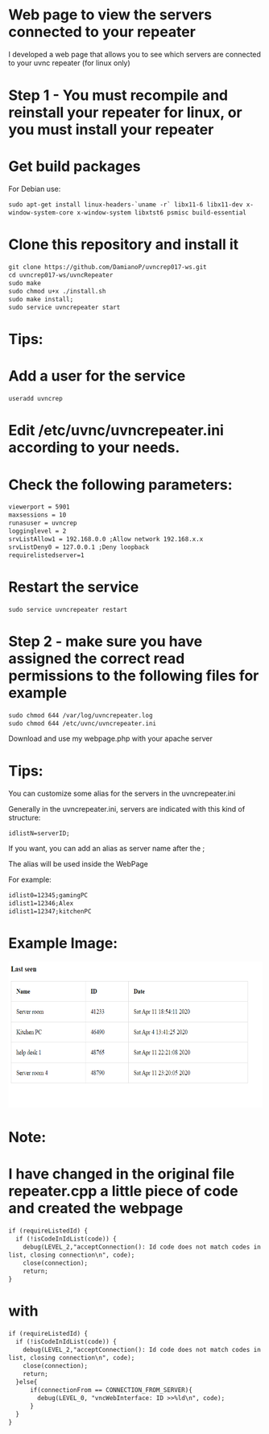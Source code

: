 # Web page to view the servers connected to your repeater

I developed a web page that allows you to see which servers are connected to your uvnc repeater (for linux only)

# Step 1 - You must recompile and reinstall your repeater for linux, or you must install your repeater
# Get build packages
For Debian use:
```
sudo apt-get install linux-headers-`uname -r` libx11-6 libx11-dev x-window-system-core x-window-system libxtst6 psmisc build-essential
```

# Clone this repository and install it 
```
git clone https://github.com/DamianoP/uvncrep017-ws.git
cd uvncrep017-ws/uvncRepeater
sudo make
sudo chmod u+x ./install.sh
sudo make install;
sudo service uvncrepeater start
```
# Tips:
# Add a user for the service
```
useradd uvncrep
```
# Edit /etc/uvnc/uvncrepeater.ini according to your needs.
# Check the following parameters:
```
viewerport = 5901
maxsessions = 10
runasuser = uvncrep
logginglevel = 2
srvListAllow1 = 192.168.0.0 ;Allow network 192.168.x.x
srvListDeny0 = 127.0.0.1 ;Deny loopback
requirelistedserver=1
```
# Restart the service

```
sudo service uvncrepeater restart
```

# Step 2 - make sure you have assigned the correct read permissions to the following files for example

```
sudo chmod 644 /var/log/uvncrepeater.log
sudo chmod 644 /etc/uvnc/uvncrepeater.ini
```
Download and use my webpage.php with your apache server

# Tips:
You can customize some alias for the servers in the uvncrepeater.ini

Generally in the uvncrepeater.ini, servers are indicated with this kind of structure:
```
idlistN=serverID;
```

If you want, you can add an alias as server name after the ;

The alias will be used inside the WebPage

For example:

```
idlist0=12345;gamingPC
idlist1=12346;Alex
idlist1=12347;kitchenPC
```

# Example Image:
<img width="600" height="290" src="example.png?raw=true">


# Note:
# I have changed in the original file repeater.cpp a little piece of code and created the webpage
```
if (requireListedId) {
  if (!isCodeInIdList(code)) {
    debug(LEVEL_2,"acceptConnection(): Id code does not match codes in list, closing connection\n", code);
    close(connection);
    return;
}
```
# with
```
if (requireListedId) {
  if (!isCodeInIdList(code)) {
    debug(LEVEL_2,"acceptConnection(): Id code does not match codes in list, closing connection\n", code);
    close(connection);
    return;
  }else{
      if(connectionFrom == CONNECTION_FROM_SERVER){
        debug(LEVEL_0, "vncWebInterface: ID >>%ld\n", code);
      } 
  }
}
```

